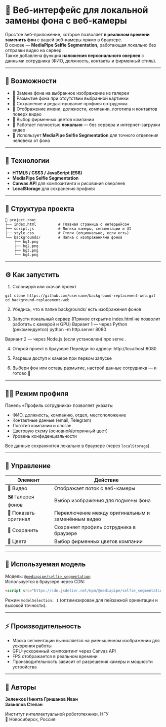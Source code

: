 # 🧠 Веб-интерфейс для локальной замены фона с веб-камеры

Простое веб-приложение, которое позволяет **в реальном времени заменить фон** с вашей веб-камеры прямо в браузере.  
В основе — **MediaPipe Selfie Segmentation**, работающая локально без отправки видео на сервер.  
Также добавлена функция **наложения персонального оверлея** с данными сотрудника (ФИО, должность, контакты и фирменный стиль).

---

## 🚀 Возможности

- 🔹 Замена фона на выбранное изображение из галереи  
- 🔹 Размытие фона при отсутствии выбранной картинки  
- 🔹 Сохранение и редактирование профиля сотрудника  
- 🔹 Отображение имени, должности, компании, логотипа и контактов поверх видео  
- 🔹 Выбор фирменных цветов компании  
- 🔹 Работает полностью **локально** — без сервера и интернет-загрузки видео  
- 🔹 Использует **MediaPipe Selfie Segmentation** для точного отделения человека от фона  

---

## 🧩 Технологии

- **HTML5 / CSS3 / JavaScript (ES6)**
- **MediaPipe Selfie Segmentation**  
- **Canvas API** для композитинга и рисования оверлеев
- **LocalStorage** для сохранения профиля

---

## 📂 Структура проекта

```
📁 project-root
├── index.html          # Главная страница с интерфейсом
├── script.js           # Логика камеры, сегментации и UI
├── style.css           # Стили (опционально, если есть)
└── backgrounds/        # Папка с изображениями фонов
    ├── bg1.png
    ├── bg2.png
    ├── bg3.png
    └── bg4.png
```

---

## ⚙️ Как запустить

1. Склонируй или скачай проект
```
git clone https://github.com/username/background-replacement-web.git
cd background-replacement-web
```

2. Убедись, что в папке backgrounds/ есть изображения фонов

3. Запусти локальный сервер
(Прямое открытие index.html не позволит работать с камерой и GPU)
Вариант 1 — через Python (рекомендуется)
python -m http.server 8080

Вариант 2 — через Node.js (если установлен)
npx serve .

4. Открой проект в браузере
Перейди по адресу:
http://localhost:8080

5. Разреши доступ к камере при первом запуске

6. Выбери фон или оставь размытие, настрой данные сотрудника — и готово 🎥

---

## 🧑‍💼 Режим профиля

Панель «Профиль сотрудника» позволяет указать:
- ФИО, должность, компанию, отдел, местоположение  
- Контактные данные (email, Telegram)  
- Логотип компании и слоган  
- Цветовую схему (основной/вторичный цвет)  
- Уровень конфиденциальности  

Все данные сохраняются локально в браузере (через `localStorage`).

---

## 📸 Управление

| Элемент | Действие |
|----------|-----------|
| 🎥 Видео | Отображает поток с веб-камеры |
| 🖼️ Галерея фонов | Выбор изображения для подмены фона |
| 🔘 Показать оригинал | Переключение между оригинальным и заменённым видео |
| 💾 Сохранить | Сохраняет профиль сотрудника в браузере |
| 🎨 Цвета | Выбор фирменных цветов компании |

---

## 🧠 Используемая модель

Модель: [`@mediapipe/selfie_segmentation`](https://www.npmjs.com/package/@mediapipe/selfie_segmentation)  
Используется в браузере через CDN:  
```html
<script src="https://cdn.jsdelivr.net/npm/@mediapipe/selfie_segmentation/selfie_segmentation.js"></script>
```

Режим `modelSelection: 1` (оптимизирован для пейзажной ориентации и высокой точности).

---

## ⚡ Производительность

- Маска сегментации вычисляется на уменьшенном изображении для ускорения работы  
- GPU-ускоренный композитинг через Canvas API  
- FPS отображается в реальном времени  
- Производительность зависит от разрешения камеры и мощности устройства  

---

## 🪪 Авторы

**Зеленков Никита**
**Гришанов Иван**  
**Завьялов Степан**  

Институт интеллектуальной робототехники, НГУ  
📍 Новосибирск, Россия  

